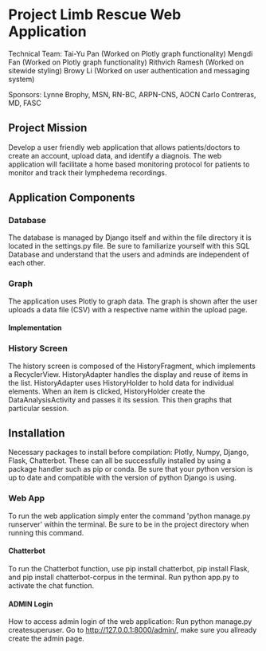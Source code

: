 # Project Limb Rescue Web Application

Technical Team:
Tai-Yu Pan (Worked on Plotly graph functionality)
Mengdi Fan (Worked on Plotly graph functionality)
Rithvich Ramesh (Worked on sitewide styling)
Browy Li (Worked on user authentication and messaging system)

Sponsors:
Lynne Brophy, MSN, RN-BC, ARPN-CNS, AOCN
Carlo Contreras, MD, FASC

## Project Mission
Develop a user friendly web application that allows patients/doctors to create an account, upload data, and identify a diagnois. The web application will facilitate a home based monitoring protocol for patients to monitor and track their lymphedema recordings.
## Application Components

### Database
The database is managed by Django itself and within the file directory it is located in the settings.py file. Be sure to familiarize yourself with this SQL Database and understand that the users and adminds are independent of each other.

### Graph

The application uses Plotly to graph data. The graph is shown after the user uploads a data file (CSV) with a respective name within the upload page.

#### Implementation


### History Screen

The history screen is composed of the HistoryFragment, which implements a RecyclerView. HistoryAdapter handles the display and reuse of items in the list. HistoryAdapter uses HistoryHolder to hold data for individual elements.
When an item is clicked, HistoryHolder create the DataAnalysisActivity and passes it its session. This then graphs that particular session.


## Installation

Necessary packages to install before compilation: Plotly, Numpy, Django, Flask, Chatterbot. These can all be successfully installed by using a package handler such as pip or conda. Be sure that your python version is up to date and compatible with the version of python Django is using. 

### Web App

To run the web application simply enter the command 'python manage.py runserver' within the terminal. Be sure to be in the project directory when running this command.

#### Chatterbot

To run the Chatterbot function, use pip install chatterbot, pip install Flask, and pip install chatterbot-corpus in the terminal. Run python app.py to activate the chat function.

#### ADMIN Login

How to access admin login of the web application: Run python manage.py createsuperuser. Go to http://127.0.0.1:8000/admin/, make sure you allready create the admin page.
